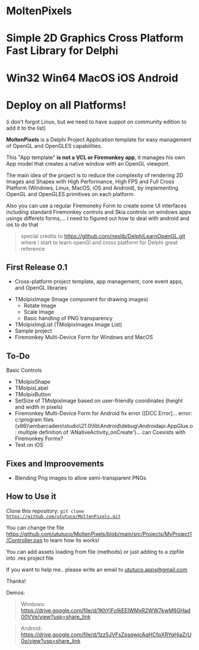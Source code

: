 # MoltenPixels
# Simple 2D Graphics Cross Platform Fast Library for Delphi
# Win32 Win64 MacOS iOS Android
# Deploy on all Platforms! 
(i don't forgot Linux, but we need to have suppot on community edition to add it to the list)


<B>MoltenPixels</b> is a Delphi Project Application template for easy management of OpenGL and OpenGLES capabilities.

This "App template" <b> is not a VCL or Firemonkey app</b>, it manages his own App model that creates a native window with an OpenGL viewport.

The main idea of the project is to reduce the complexity of rendering 2D Images and Shapes with High Performance, High FPS and Full Cross Platform (Windows, Linux, MacOS, iOS and Android), by implementing OpenGL and OpenGLES primitives on each platform. 

Also you can use a regular Firemoneky Form to create some UI interfaces including standard Firemonkey controls and Skia controls on windows apps usings differets forms,...  i need to figured out how to deal with android and ios to do that

>special credits to https://github.com/neslib/DelphiLearnOpenGL.git where i start to learn openGl and cross platform for Delphi great reference


## First Release 0.1

* Cross-platform project template, app management, core event apps, and OpenGL libraries
- TMolpixImage (Image component for drawing images)
    - Rotate Image
    - Scale Image
    - Basic handling of PNG transparency
- TMolpixImgList (TMolpixImages Image List)
- Sample project
- Firemonkey Multi-Device Form for Windows and MacOS


## To-Do
Basic Controls
* TMolpixShape
* TMolpixLabel
* TMolpixButton
* SetSize of TMolpixImage based on user-friendly coordinates (height and width in pixels)
* Firemonkey Multi-Device Form for Android fix error ([DCC Error]... error: c:\program files (x86)\embarcadero\studio\21.0\lib\Android\debug\Androidapi.AppGlue.o: multiple definition of 'ANativeActivity_onCreate')... can Coexists with Firemonkey Forms? 
* Test on iOS


## Fixes and Improovements 

* Blending Png images to allow semi-transparent PNGs


## How to Use it

Clone this repository:
<code>git clone https://github.com/ututuco/MoltenPixels.git</code>

You can change the file https://github.com/ututuco/MoltenPixels/blob/main/src/Projects/MyProject1/Controller.pas to learn how its works!

You can add assets loading from file (methods) or just adding to a zipfile into .res project file

If you want to help me.. please write an email to ututuco.apps@gmail.com

Thanks!

Demos:

>Windows:
>https://drive.google.com/file/d/1KhYlFo9jEEIWMxR2WW7kwM6GHad00VVe/view?usp=share_link

>Android:
>https://drive.google.com/file/d/1zz5JVFsZpsqwicAqHCfpXRYqHiaZrU0o/view?usp=share_link





